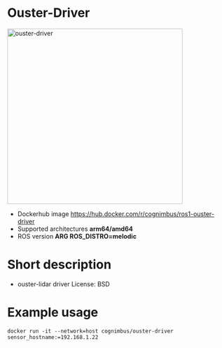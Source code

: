 # Ouster-Driver

<img src="./ouster-driver/ouster.jpeg" alt="ouster-driver" width="400"/>

* Dockerhub image https://hub.docker.com/r/cognimbus/ros1-ouster-driver
* Supported architectures <b>arm64/amd64</b>
* ROS version <b>ARG ROS_DISTRO=melodic
</b>

# Short description
* ouster-lidar driver
License: BSD

# Example usage
```
docker run -it --network=host cognimbus/ouster-driver sensor_hostname:=192.168.1.22
```

